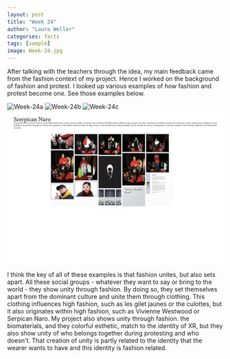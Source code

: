 ```yaml
---
layout: post
title: "Week 24"
author: "Laura Weller"
categories: facts
tags: [sample]
image: Week-24.jpg
---
```


After talking with the teachers through the idea, my main feedback came from the fashion context of my project. Hence I worked on the background of fashion and protest. I looked up various examples of how fashion and protest become one. See those examples below.

<img src="./assets/img/Week-24a.jpg" alt="Week-24a"> 
<img src="./assets/img/Week-24b.jpg" alt="Week-24b"> 
<img src="./assets/img/Week-24c.jpg" alt="Week-24c"> 
<img src="./assets/img/Week-24d.jpg" alt="Week-24d"> 

I think the key of all of these examples is that fashion unites, but also sets apart. All these social groups - whatever they want to say or bring to the world - they show unity through fashion. By doing so, they set themselves apart from the dominant culture and unite them through clothing. This clothing influences high fashion, such as les gilet jaunes or the culottes, but it also originates within high fashion, such as Vivienne Westwood or Serpican Naro. 
My project also shows unity through fashion. the biomaterials, and they colorful esthetic, match to the identity of XR, but they also show unity of who belongs together during protesting and who doesn't. That creation of unity is partly related to the identity that the wearer wants to have and this identity is fashion related. 